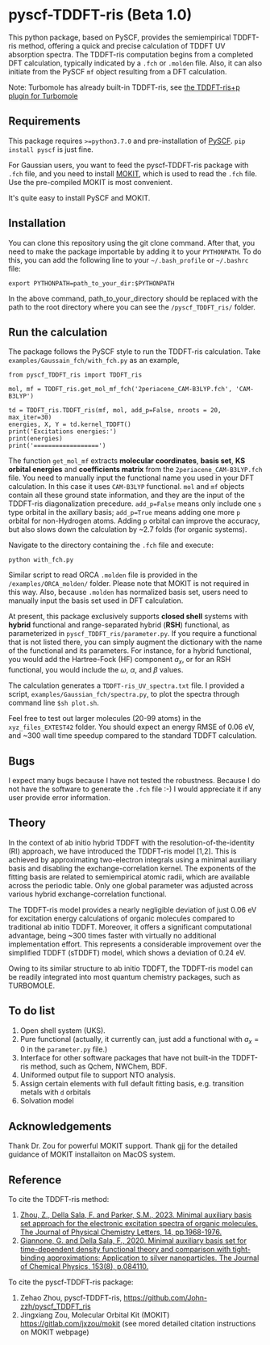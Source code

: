 # pyscf-TDDFT-ris (Beta 1.0)
This python package, based on PySCF, provides the semiempirical TDDFT-ris method, offering a quick and precise calculation of TDDFT UV absorption spectra. The TDDFT-ris computation begins from a completed DFT calculation, typically indicated by a `.fch` or `.molden` file. Also, it can also initiate from the PySCF `mf` object resulting from a DFT calculation.


Note: Turbomole has already built-in TDDFT-ris, see [the TDDFT-ris+p plugin for Turbomole](https://github.com/John-zzh/TDDFT-ris)

## Requirements
This package requires `>=python3.7.0` and pre-installation of [PySCF](https://github.com/pyscf/pyscf). `pip install pyscf` is just fine.

For Gaussian users, you want to feed the pyscf-TDDFT-ris package with `.fch` file, and you need to install [MOKIT](https://gitlab.com/jxzou/mokit), which is used to read the `.fch` file. Use the pre-compiled MOKIT is most convenient.


It's quite easy to install PySCF and MOKIT.

## Installation
You can clone this repository using the git clone command. After that, you need to make the package importable by adding it to your `PYTHONPATH`. To do this, you can add the following line to your `~/.bash_profile` or `~/.bashrc` file:
```
export PYTHONPATH=path_to_your_dir:$PYTHONPATH
```
In the above command, path_to_your_directory should be replaced with the path to the root directory where you can see the `/pyscf_TDDFT_ris/` folder.

## Run the calculation

The package follows the PySCF style to run the TDDFT-ris calculation. Take `examples/Gaussain_fch/with_fch.py` as an example,

```
from pyscf_TDDFT_ris import TDDFT_ris

mol, mf = TDDFT_ris.get_mol_mf_fch('2periacene_CAM-B3LYP.fch', 'CAM-B3LYP')

td = TDDFT_ris.TDDFT_ris(mf, mol, add_p=False, nroots = 20, max_iter=30)
energies, X, Y = td.kernel_TDDFT()
print('Excitations energies:')
print(energies)
print('==================')
```

The function `get_mol_mf` extracts **molecular coordinates**, **basis set**, **KS orbital energies** and **coefficients matrix** from the `2periacene_CAM-B3LYP.fch` file. You need to manually input the functional name you used in your DFT calculation. In this case it uses `CAM-B3LYP` functional. `mol` and `mf` objects contain all these ground state information, and they are the input of the TDDFT-ris diagonalization precedure. `add_p=False` means only include one `s` type orbital in the axillary basis; `add_p=True` means adding one more `p` orbital for non-Hydrogen atoms. Adding `p` orbital can improve the accuracy, but also slows down the calculation by ~2.7 folds (for organic systems).

Navigate to the directory containing the `.fch` file and execute:
```
python with_fch.py
```

Similar script to read ORCA `.molden` file is provided in the `/examples/ORCA_molden/` folder. Please note that MOKIT is not required in this way. Also, because `.molden` has normalized basis set, users need to manually input the basis set used in DFT calculation.

At present, this package exclusively supports **closed shell** systems with **hybrid** functional and range-separated hybrid (**RSH**) functional, as parameterized in `pyscf_TDDFT_ris/parameter.py`. If you require a functional that is not listed there, you can simply augment the dictionary with the name of the functional and its parameters. For instance, for a hybrid functional, you would add the Hartree-Fock (HF) component $a_x$, or for an RSH functional, you would include the $\omega$, $\alpha$, and $\beta$ values.

The calculation generates a `TDDFT-ris_UV_spectra.txt` file. I provided a script, `examples/Gaussian_fch/spectra.py`, to plot the spectra through command line `$sh plot.sh`.

Feel free to test out larger molecules (20-99 atoms) in the `xyz_files_EXTEST42` folder. You should expect an energy RMSE of 0.06 eV, and ~300 wall time speedup compared to the standard TDDFT calculation.

## Bugs

I expect many bugs because I have not tested the robustness. Because I do not have the software to generate the `.fch` file :-)
I would appreciate it if any user provide error information.

## Theory
In the context of ab initio hybrid TDDFT with the resolution-of-the-identity (RI) approach, we have introduced the TDDFT-ris model [1,2]. This is achieved by approximating two-electron integrals using a minimal auxiliary basis and disabling the exchange-correlation kernel. The exponents of the fitting basis are related to semiempirical atomic radii, which are available across the periodic table. Only one global parameter was adjusted across various hybrid exchange-correlation functional.

The TDDFT-ris model provides a nearly negligible deviation of just 0.06 eV for excitation energy calculations of organic molecules compared to traditional ab initio TDDFT. Moreover, it offers a significant computational advantage, being ~300 times faster with virtually no additional implementation effort. This represents a considerable improvement over the simplified TDDFT (sTDDFT) model, which shows a deviation of 0.24 eV.

Owing to its similar structure to ab initio TDDFT, the TDDFT-ris model can be readily integrated into most quantum chemistry packages, such as TURBOMOLE.

## To do list
1. Open shell system (UKS).
2. Pure functional (actually, it currently can, just add a functional with $a_x =0$ in the `parameter.py` file.)
3. Interface for other software packages that have not built-in the TDDFT-ris method, such as Qchem, NWChem, BDF.
4. Uniformed output file to support NTO analysis.
5. Assign certain elements with full default fitting basis, e.g. transition metals with `d` orbitals
6. Solvation model

## Acknowledgements
Thank Dr. Zou for powerful MOKIT support. Thank gjj for the detailed guidance of MOKIT installaiton on MacOS system.

## Reference
To cite the TDDFT-ris method:
1. [Zhou, Z., Della Sala, F. and Parker, S.M., 2023. Minimal auxiliary basis set approach for the electronic excitation spectra of organic molecules. The Journal of Physical Chemistry Letters, 14, pp.1968-1976.](https://pubs.acs.org/doi/10.1021/acs.jpclett.2c03698)
2. [Giannone, G. and Della Sala, F., 2020. Minimal auxiliary basis set for time-dependent density functional theory and comparison with tight-binding approximations: Application to silver nanoparticles. The Journal of Chemical Physics, 153(8), p.084110.](https://doi.org/10.1063/5.0020545)
   
To cite the pyscf-TDDFT-ris package:
1. Zehao Zhou, pyscf-TDDFT-ris, https://github.com/John-zzh/pyscf_TDDFT_ris
2. Jingxiang Zou, Molecular Orbital Kit (MOKIT) https://gitlab.com/jxzou/mokit (see mored detailed citation instructions on MOKIT webpage)